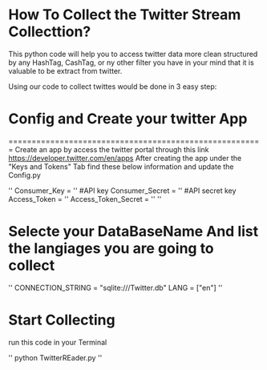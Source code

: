 How To Collect the Twitter Stream Collecttion?
=======================================================

This python code will help you to access twitter data more clean structured by any HashTag, CashTag, or ny other filter you have in your mind that it is valuable to be extract from twitter.



Using our code to collect twittes would be done in 3 easy step:

# Config and Create your twitter App 
=======================================================
Create an app by access the twitter portal through this link https://developer.twitter.com/en/apps
After creating the app under the "Keys and Tokens" Tab find these below information and update the Config.py 

''
    Consumer_Key  = '' #API key
    Consumer_Secret = '' #API secret key
    Access_Token = ''
    Access_Token_Secret = ''
''

# Selecte your DataBaseName And list the langiages you are going to collect 

''
    CONNECTION_STRING = "sqlite:///Twitter.db"
    LANG = ["en"]
''

# Start Collecting

run this code in your Terminal

''
 python TwitterREader.py
''
